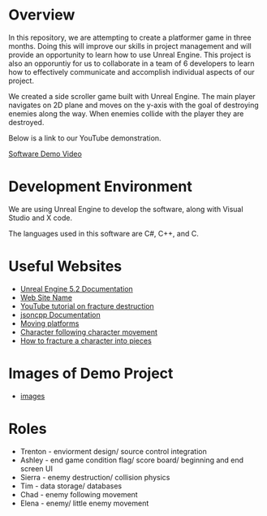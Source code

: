 # Overview

In this repository, we are attempting to create a platformer game in three months. Doing this will improve our skills in project management and will provide an opportunity to learn how to use Unreal Engine. This project is also an opporuntiy for us to collaborate in a team of 6 developers to learn how to effectively communicate and accomplish individual aspects of our project. 

We created a side scroller game built with Unreal Engine. The main player navigates on 2D plane and moves on the y-axis with the goal of destroying enemies along the way. When enemies collide with the player they are destroyed. 

Below is a link to our YouTube demonstration.

[Software Demo Video](http://youtube.link.goes.here)

# Development Environment

We are using Unreal Engine to develop the software, along with Visual Studio and X code.

The languages used in this software are C#, C++, and C.

# Useful Websites

* [Unreal Engine 5.2 Documentation](https://docs.unrealengine.com/5.2/en-US/)
* [Web Site Name](http://url.link.goes.here)
* [YouTube tutorial on fracture destruction](https://youtu.be/aTfiLOF_kPk)
* [jsoncpp Documentation](https://github.com/nlohmann/json)
* [Moving platforms](https://www.youtube.com/watch?v=usZmddoDMak)
* [Character following character movement](https://couchlearn.com/ai-following-the-player-in-unreal-engine-5/)
* [How to fracture a character into pieces](https://forums.unrealengine.com/t/how-to-fracture-a-character-into-pieces/274192/2 )

# Images of Demo Project
* [images](./Screenshots)
  
# Roles
* Trenton - enviorment design/ source control integration 
* Ashley - end game condition flag/ score board/ beginning and end screen UI
* Sierra - enemy destruction/ collision physics
* Tim - data storage/ databases 
* Chad - enemy following movement 
* Elena - enemy/ little enemy movement 
